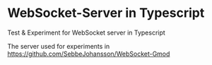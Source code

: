 # WebSocket-Server in Typescript
Test &amp; Experiment for WebSocket server in Typescript

The server used for experiments in https://github.com/SebbeJohansson/WebSocket-Gmod
